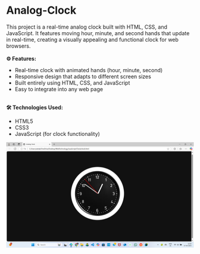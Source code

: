 # Analog-Clock
This project is a real-time analog clock built with HTML, CSS, and JavaScript. It features moving hour, minute, and second hands that update in real-time, creating a visually appealing and functional clock for web browsers.
<br><br>
<b>⚙️ Features:</b><ul>
  <li>Real-time clock with animated hands (hour, minute, second)</li>
  <li>Responsive design that adapts to different screen sizes</li>
  <li>Built entirely using HTML, CSS, and JavaScript</li>
  <li>Easy to integrate into any web page</li>
</ul>
<br>
<b>🛠️ Technologies Used:</b><ul>
<li>HTML5</li>
<li>CSS3</li>
<li>JavaScript (for clock functionality)</li>
</ul>

![Image Alt](https://github.com/Asha-Kanjarla/Analog-Clock/blob/main/screenshot.png?raw=true)
